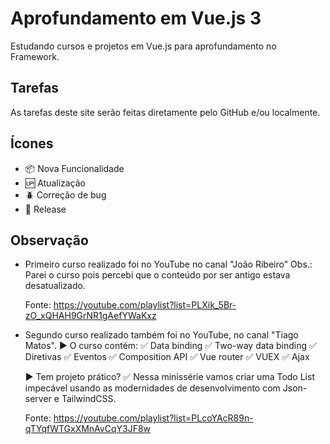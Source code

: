 # Aprofundamento em Vue.js 3

Estudando cursos e projetos em Vue.js para aprofundamento no Framework.

## Tarefas

As tarefas deste site serão feitas diretamente pelo GitHub e/ou localmente.

## Ícones

- :package: Nova Funcionalidade
- :up: Atualização
- :beetle: Correção de bug
- :checkered_flag: Release

## Observação

- Primeiro curso realizado foi no YouTube no canal "João Ribeiro"
    Obs.: Parei o curso pois percebi que o conteúdo por ser antigo estava desatualizado.
    
    Fonte: https://youtube.com/playlist?list=PLXik_5Br-zO_xQHAH9GrNR1gAefYWaKxz

- Segundo curso realizado também foi no YouTube, no canal "Tiago Matos".
    ▶️ O curso contém:
      ✅ Data binding
      ✅ Two-way data binding
      ✅ Diretivas
      ✅ Eventos
      ✅ Composition API
      ✅ Vue router
      ✅ VUEX
      ✅ Ajax
      
    ▶️ Tem projeto prático?
      ✅ Nessa minissérie vamos criar uma Todo List impecável usando as modernidades de desenvolvimento com Json-server e TailwindCSS.
    
    Fonte: https://youtube.com/playlist?list=PLcoYAcR89n-qTYqfWTGxXMnAvCqY3JF8w
